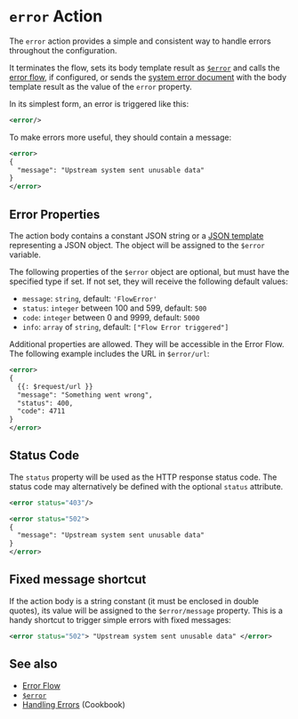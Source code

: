 # `error` Action

The `error` action provides a simple and consistent way to handle errors throughout the configuration.

It terminates the flow, sets its body template result as [`$error`](/reference/variables.md#usderror) and calls the [error flow](/reference/OpenAPI/routing.md#error-flow), if configured, or sends the [system error document](/reference/OpenAPI/validation.md#system-error-document) with the body template result as the value of the `error` property.

In its simplest form, an error is triggered like this:

```xml
<error/>
```

To make errors more useful, they should contain a message:

```xml
<error>
{
  "message": "Upstream system sent unusable data"
}
</error>
```

## Error Properties

The action body contains a constant JSON string or a [JSON template](/reference/templating/README.md) representing a JSON object.
The object will be assigned to the `$error` variable.

The following properties of the `$error` object are optional, but must have the specified 
type if set. If not set, they will receive the following default values:

* `message`: `string`, default: `'FlowError'`
* `status`: `integer` between 100 and 599, default: `500`
* `code`: `integer` between 0 and 9999, default: `5000`
* `info`: `array` of `string`, default: `["Flow Error triggered"]`

Additional properties are allowed. They will be accessible in the Error Flow. The following example includes the URL in `$error/url`:

```xml
<error>
{
  {{: $request/url }}
  "message": "Something went wrong",
  "status": 400,
  "code": 4711
}
</error>
```

## Status Code

The `status` property will be used as the HTTP response status code. The status code may alternatively be defined with the optional `status` attribute.

```xml
<error status="403"/>
```

```xml
<error status="502">
{
  "message": "Upstream system sent unusable data"
}
</error>
```

## Fixed message shortcut

If the action body is a string constant (it must be enclosed in double quotes), its value will be
assigned to the `$error/message` property. This is a handy shortcut to trigger simple errors with fixed messages:

```xml
<error status="502"> "Upstream system sent unusable data" </error>
```

## See also

* [Error Flow](/reference/OpenAPI/routing.md#error-flow)
* [`$error`](/reference/variables.md#usderror)
* [Handling Errors](/cookbook/error-flow.md) (Cookbook)
